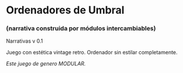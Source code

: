 # Ordenadores de Umbral
### (narrativa construida por módulos intercambiables)

Narrativas v 0.1

Juego con estética vintage retro. Ordenador sin estilar completamente.

_Este juego de genero MODULAR._